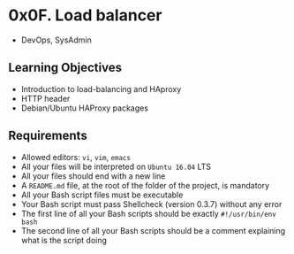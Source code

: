 # 0x0F. Load balancer
- DevOps, SysAdmin

## Learning Objectives
- Introduction to load-balancing and HAproxy
- HTTP header
- Debian/Ubuntu HAProxy packages

## Requirements
- Allowed editors: `vi`, `vim`, `emacs`
- All your files will be interpreted on `Ubuntu 16.04` LTS
- All your files should end with a new line
- A `README.md` file, at the root of the folder of the project, is mandatory
- All your Bash script files must be executable
- Your Bash script must pass Shellcheck (version 0.3.7) without any error
- The first line of all your Bash scripts should be exactly `#!/usr/bin/env bash`
- The second line of all your Bash scripts should be a comment explaining what is the script doing
